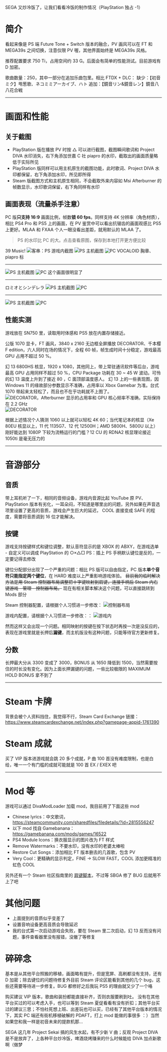 SEGA 又炒冷饭了，让我们看看冷饭的制作情况（PlayStation 独占 -1）




# 简介
看起来像是 PS 端 Future Tone + Switch 版本的融合，PV 画风可以在 FT 和 MEGA39s 之间切换，注意仅限 PV 喔，其他界面始终是 MEGA39s 风格。

推荐配置要求 750 Ti，占用空间约 33 G。后面会有简单的性能测试。目前游戏有 D 加密。

歌曲数量：250，其中一部分在追加乐曲包里。相比 FTDX + DLC：
缺少：【初音ミク】甩葱歌、ネコミミアーカイブ、ハト
追加：【鏡音リン&鏡音レン】鏡音八八花合戦

-------------------------

# 画面和性能
## 关于截图
 - PlayStation 版在播放 PV 时按 △ 可以进行截图，截图瞬间歌词和 Project DIVA 水印消失，右下角添加世嘉 C 社 piapro 的水印，截取出的画面质量略低于实际所见
 - PlayStation 版同样可以用主机原生的截图功能，此时歌词、Project DIVA 水印都保留，右下角添加水印，所见即所得
 - Steam 版截图方式和主机原生相同，不会截取外来内容如 Msi Afterburner 的帧数显示，水印歌词保留，右下角同样有水印

## 画面表现（流量杀手注意）
PC 版**只支持 16:9** 画面比例，帧数**锁 60 fps**。同样支持 4K 分辨率（角色材质），相比 PS4 Pro 和 PS5 上的画面，在 PV 鉴赏中可以看出抗锯齿的画面观感比 PS5 上更好。MLAA 和 FXAA 个人一眼没看出差距，就用默认的 MLAA 了。

 > PS 的水印比 PC 的大。点击查看原图，保存到本地打开更方便比较

39 Music!
![客串：PS 游戏内截图](https://hky.moe/img/220500.jpeg#vwid=3840&vhei=2160)
![PS 主机截图](https://hky.moe/img/220501.png#vwid=3840&vhei=2160)
![PC](https://hky.moe/img/220502.png#vwid=3840&vhei=2160)
VOCALOID 胸章、piapro 标

---------------

![PS 主机截图](https://hky.moe/img/220504.png#vwid=3840&vhei=2160)
![PC](https://hky.moe/img/220503.png#vwid=3840&vhei=2160)
这个画面很明显了

--------------------

ロミオとシンデレラ
![PS 主机截图](https://hky.moe/img/220505.png#vwid=3840&vhei=2160)
![PC](https://hky.moe/img/220506.png#vwid=3840&vhei=2160)

-------------------

![PS 主机截图](https://hky.moe/img/220507.png#vwid=3840&vhei=2160)
![PC](https://hky.moe/img/220508.png#vwid=3840&vhei=2160)

## 性能实测
游戏放在 SN750 里，读取用时体感和 PS5 放在内置存储接近。

公版 1070 显卡，FT 画风，3840 x 2160 无边框全屏播放 DECORATOR、千本樱 F edition，六人同时在场的情况下，全程 60 帧，帧生成时间十分稳定，游戏最高 GPU 占用不超过 50 %。

幻 13 6800HS 核显，1920 x 1080，其他同上，带上常驻通讯软件等后台，游戏最高 GPU 占用同样不超过 50 %，CPU Package 功耗在 30 ~ 45 W 波动。可怜的幻 13 温度上升到了接近 80 ，C 面顶部温度感人。
幻 13 上的一些表现图，因 Windows 11 的缘故部分参数显示不准确，占用率以 Xbox Gamebar 为准。台式 1070 带起来太轻松了，而且也不在乎功耗就不上图了。
![DECORATOR，Afterburner 显示的占用率和 GPU 核心频率不准确，实际保持在 2.2 GHz](https://hky.moe/img/220509.png#vwid=1920&vhei=1200)
![DECORATOR](https://hky.moe/img/220510.png#vwid=1920&vhei=1200)

根据上述情况个人猜测 1060 以上就可以轻松 4K 60；当代笔记本的核显（Xe 80EU 核显以上，11 代 1135G7、12 代 12500H；AMD 5800H、5800U 以上）刚好能达到 1080P 下较为流畅运行的门槛？12 CU 的 RDNA2 核显理论接近 1050ti 是毫无压力的

--------------------------

# 音游部分
## 音质
带上耳机听了一下，相同的音频设备，游戏内音源比起 YouTube 原 PV、PlayStation 版本有劣化，一耳朵闷，不知道是哪里出的问题，另外如果在声音选项里设置了更高的音质，游戏会产生巨大的延迟， COOL 直接变成 SAFE 的程度，需要将音质调到 16 位才能解决。

## 按键
游戏支持按键样式和键位调整，默认音符显示的是 XBOX 的 ABXY，在游戏选单 - 自定义可以调成 PlayStation 的 ○×△□ 
PS：插上 PS 手柄默认键位是反的，一定要记得去修改

键位分配部分出现了一个严重的问题：相比 PS 版可以自由指定，PC 版本**单个音符只能指定两个键位**，在 HARD 难度以上严重影响游戏体验。
~~目前我的临时解决方法是用 Steam 控制器布局调整把十字键映射到肩键，连接手柄后 Steam 内右键游戏 - 管理 - 控制器布局。~~
现在有相关脚本解决这个问题，可以直接跳转到 Mods 部分

Steam 控制器配置，请根据个人习惯进一步修改：
![控制器布局](https://hky.moe/img/220511.jpg#vwid=2564&vhei=1504)

游戏内配置，请根据个人习惯进一步修改：：
![游戏内](https://hky.moe/img/220512.jpg#vwid=2023&vhei=1159)

然而这样又会出现一个问题。相同映射的按键在按下状态时再按一次是没反应的，表现在游戏里就是长押后**漏键**，而主机版没有这种问题，只能等待官方更新修复。

## 分数
长押最大分从 3300 变成了 3000，BONUS 从 1650 降低到 1500，当然需要按住的时长没有变化。因为上面长押漏键的问题，一些比较极限的 MAXIMUM HOLD BONUS 拿不到了

--------------------------

# Steam 卡牌
背景会被个人资料挡住，我觉得不行，Steam Card Exchange 链接：<https://www.steamcardexchange.net/index.php?gamepage-appid-1761390>

# Steam 成就
买了 VIP 版本进游戏就会跳 20 多个成就，P 曲 100 首没有难度限制，也是白给，唯一一个有门槛的成就可能就是 100 首 EX / EXEX 吧

----------------------------

# Mod 等
游戏可以通过 DivaModLoader 加载 mod，我目前用了下面这些 mod 
 - Chinese lyrics：中文歌词，<https://steamcommunity.com/sharedfiles/filedetails/?id=2815556247>
 - 以下 mod 找自 Gamebanana：<https://gamebanana.com/mods/games/16522>
 - PS4 Module Icons：换衣服显示的图片改为 FT 样式
 - Remove Watermarks：不要水印，没有水印的老婆太棒啦
 - Restore Cut Songs：添加相比 FT 版本删去的几首歌，包含 PV
 - Very Cool：更精确的显示判定，FINE -> SLOW FAST，COOL 添加更精准的虹色 COOL

另外还有一个 Steam 社区指南里的 [肩键脚本](https://steamcommunity.com/sharedfiles/filedetails/?id=2815556247)，不过等 SBGA 修了 BUG 后就用不上了吧

# 其他问题
 - 上面提到的音质似乎变差了
 - 设置音响设备更高音质会导致延迟
 - 我的台式第一次启动游戏会失败，要在 Steam 里二次启动，幻 13 反而没有问题，事件查看器里没有报错，没辙了等修复

# 碎碎念
基本是从其他平台照搬的移植，画面略有提升，但是宽屏、高刷都没有支持，还有 D 加密；除去键位的问题待修复外目前 Steam 评论区能看到其他的几个 bug，这些还需要等待进一步修复。BUG 都修好之后我玩 PS5 的理由就又少了一个咯

购买建议 VIP 版本，歌曲和装扮都能直接补齐，否则衣服要刷到吐。
没有在其他平台买过的可以考虑入手，也可以等到 Steam 夏促看看有没有折扣；其他平台买过的建议三思；不怕社死想上班、出差玩也可以买，已经有了其他平台版本的情况下，其实 PC 端还有街机移植破解的 PDAFT，打上 mod 能做的事很多 ：）当然如果您和我一样是初音未来的提款机那...

SEGA 这几年 Project Sekai 搞的风生水起，有不少新 V 曲；反观 Project DIVA 是不是放弃了，上各种平台炒冷饭，啤酒烧烤赚来的什么时候能给 DIVA 加点新歌啊（做梦